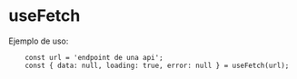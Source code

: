 # useFetch

Ejemplo de uso:
```
    const url = 'endpoint de una api';
    const { data: null, loading: true, error: null } = useFetch(url);
```